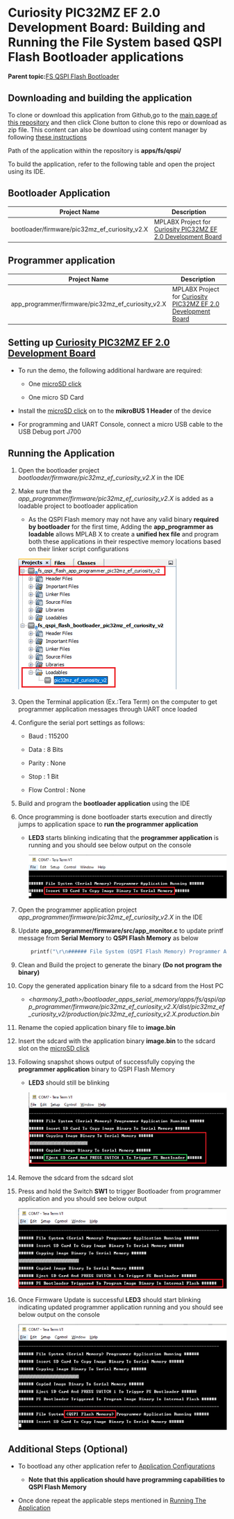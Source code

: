 # Curiosity PIC32MZ EF 2.0 Development Board: Building and Running the File System based QSPI Flash Bootloader applications

**Parent topic:**[FS QSPI Flash Bootloader](GUID-869C6F23-D894-4AFC-8486-1605C07220A7.md)

## Downloading and building the application

To clone or download this application from Github,go to the [main page of this repository](https://github.com/Microchip-MPLAB-Harmony/bootloader_apps_serial_memory) and then click Clone button to clone this repo or download as zip file. This content can also be download using content manager by following [these instructions](https://github.com/Microchip-MPLAB-Harmony/contentmanager/wiki)

Path of the application within the repository is **apps/fs/qspi/**

To build the application, refer to the following table and open the project using its IDE.

## Bootloader Application

|Project Name|Description|
|------------|-----------|
|bootloader/firmware/pic32mz\_ef\_curiosity\_v2.X|MPLABX Project for [Curiosity PIC32MZ EF 2.0 Development Board](https://www.microchip.com/developmenttools/ProductDetails/DM320209)|

## Programmer application

|Project Name|Description|
|------------|-----------|
|app\_programmer/firmware/pic32mz\_ef\_curiosity\_v2.X|MPLABX Project for [Curiosity PIC32MZ EF 2.0 Development Board](https://www.microchip.com/developmenttools/ProductDetails/DM320209)|

## Setting up [Curiosity PIC32MZ EF 2.0 Development Board](https://www.microchip.com/developmenttools/ProductDetails/DM320209)

-   To run the demo, the following additional hardware are required:

    -   One [microSD click](https://www.mikroe.com/microsd-click)

    -   One micro SD Card

-   Install the [microSD click](https://www.mikroe.com/microsd-click) on to the **mikroBUS 1 Header** of the device

-   For programming and UART Console, connect a micro USB cable to the USB Debug port J700


## Running the Application

1.  Open the bootloader project *bootloader/firmware/pic32mz\_ef\_curiosity\_v2.X* in the IDE

2.  Make sure that the *app\_programmer/firmware/pic32mz\_ef\_curiosity\_v2.X* is added as a loadable project to bootloader application

    -   As the QSPI Flash memory may not have any valid binary **required by bootloader** for the first time, Adding the **app\_programmer as loadable** allows MPLAB X to create a **unified hex file** and program both these applications in their respective memory locations based on their linker script configurations

    ![mplab_loadable_pic32mz_ef_curiosity_v2](GUID-2C494E87-B4BB-4C77-BFA3-F71F3C38345E-low.png)

3.  Open the Terminal application \(Ex.:Tera Term\) on the computer to get programmer application messages through UART once loaded

4.  Configure the serial port settings as follows:

    -   Baud : 115200

    -   Data : 8 Bits

    -   Parity : None

    -   Stop : 1 Bit

    -   Flow Control : None

5.  Build and program the **bootloader application** using the IDE

6.  Once programming is done bootloader starts execution and directly jumps to application space to **run the programmer application**

    -   **LED3** starts blinking indicating that the **programmer application** is running and you should see below output on the console

        ![fs_serial_mem_console_bootup](GUID-4FEF4F2F-419C-425E-B58E-929C88D0FA5B-low.png)

7.  Open the programmer application project *app\_programmer/firmware/pic32mz\_ef\_curiosity\_v2.X* in the IDE

8.  Update **app\_programmer/firmware/src/app\_monitor.c** to update printf message from **Serial Memory** to **QSPI Flash Memory** as below

    ```c
    	printf("\r\n###### File System (QSPI Flash Memory) Programmer Application Running ######\r\n");
    ```

9.  Clean and Build the project to generate the binary **\(Do not program the binary\)**

10. Copy the generated application binary file to a sdcard from the Host PC

    -   *<harmony3\_path\>/bootloader\_apps\_serial\_memory/apps/fs/qspi/app\_programmer/firmware/pic32mz\_ef\_curiosity\_v2.X/dist/pic32mz\_ef\_curiosity\_v2/production/pic32mz\_ef\_curiosity\_v2.X.production.bin*

11. Rename the copied application binary file to **image.bin**

12. Insert the sdcard with the application binary **image.bin** to the sdcard slot on the [microSD click](https://www.mikroe.com/microsd-click)

13. Following snapshot shows output of successfully copying the **programmer application** binary to QSPI Flash Memory

    -   **LED3** should still be blinking

        ![fs_serial_mem_console_copying_pic32mz](GUID-D2D5261B-2B23-4EFE-9AB9-F4AD29D6AFFC-low.png)

14. Remove the sdcard from the sdcard slot

15. Press and hold the Switch **SW1** to trigger Bootloader from programmer application and you should see below output

    ![fs_serial_mem_console_trigger_pic32mz](GUID-CD2AD18A-AFDB-411F-BE57-490E9DC8B055-low.png)

16. Once Firmware Update is successful **LED3** should start blinking indicating updated programmer application running and you should see below output on the console

    ![fs_serial_mem_console_updated_pic32mz](GUID-53EF4B6C-1538-4425-8355-E400B3DFAE00-low.png)


## Additional Steps \(Optional\)

-   To bootload any other application refer to [Application Configurations](GUID-A4C196CF-3963-4FBC-8519-B5F03A031812.md)

    -   **Note that this application should have programming capabilities to QSPI Flash Memory**

-   Once done repeat the applicable steps mentioned in [Running The Application](#running-the-application)


